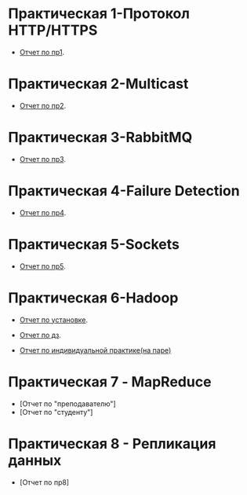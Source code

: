 # Практическая 1-Протокол HTTP/HTTPS

 - [Отчет по пр1](/Пр1.pdf).

# Практическая 2-Multicast

 - [Отчет по пр2](/пр2.pdf).

# Практическая 3-RabbitMQ

 - [Отчет по пр3](/Пр3.pdf).
 
 # Практическая 4-Failure Detection
 
 - [Отчет по пр4](/пр4.pdf).

# Практическая 5-Sockets

- [Отчет по пр5](/zero.pdf).

# Практическая 6-Hadoop

- [Отчет по установке](/hadoop.pdf).

- [Отчет по дз](/решение.pdf).

- [Отчет по индивидуальной практике(на паре)](/прh.pdf)

# Практическая 7 - MapReduce
- [Отчет по "преподавателю"]
- [Отчет по "студенту"]

# Практическая 8 - Репликация данных
- [Отчет по пр8]

